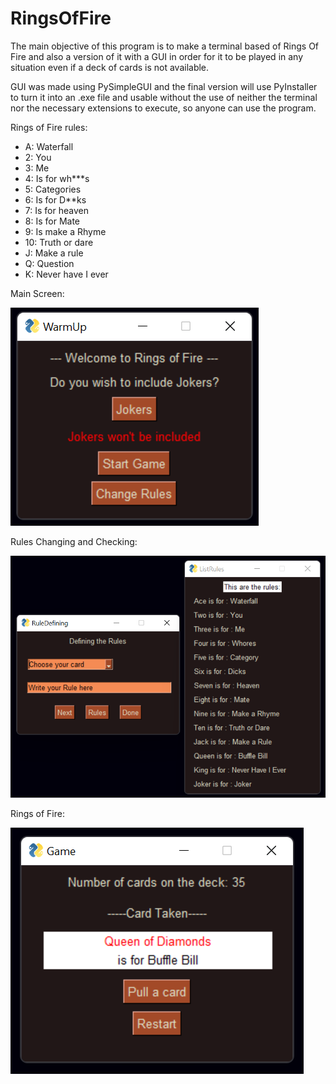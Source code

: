 # RingsOfFire
The main objective of this program is to make a terminal based of Rings Of Fire
and also a version of it with a GUI
in order for it to be played in any situation even if a deck of cards is not
available.  

GUI was made using PySimpleGUI and the final version will use PyInstaller
to turn it into an .exe file and usable without the use of neither the
terminal nor the necessary extensions to execute, so anyone can use the program.

Rings of Fire rules:
* A: Waterfall
* 2: You
* 3: Me
* 4: Is for wh***s
* 5: Categories
* 6: Is for D**ks
* 7: Is for heaven
* 8: Is for Mate
* 9: Is make a Rhyme
* 10: Truth or dare
* J: Make a rule
* Q: Question
* K: Never have I ever

Main Screen:

<img src="https://github.com/PedroTorrado/RingsOfFire/blob/main/Images/Main_Screen_WarmUp.png" alt="Main Screen"/>

Rules Changing and Checking:

<img src="https://github.com/PedroTorrado/RingsOfFire/blob/main/Images/Rules_Screen_RuleDefining_ListRules.png" alt="Rules Screen"/>

Rings of Fire:

<img src="https://github.com/PedroTorrado/RingsOfFire/blob/main/Images/RingsOfFire_Game.png" alt="Rules Screen"/>
